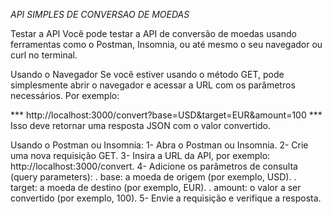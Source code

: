 *API SIMPLES DE CONVERSAO DE MOEDAS*

Testar a API
Você pode testar a API de conversão de moedas usando ferramentas como o Postman, Insomnia, ou até mesmo o seu navegador ou curl no terminal.

Usando o Navegador
Se você estiver usando o método GET, pode simplesmente abrir o navegador e acessar a URL com os parâmetros necessários. Por exemplo:

*** http://localhost:3000/convert?base=USD&target=EUR&amount=100 ***
Isso deve retornar uma resposta JSON com o valor convertido.

Usando o Postman ou Insomnia:
1- Abra o Postman ou Insomnia.
2- Crie uma nova requisição GET.
3- Insira a URL da API, por exemplo: http://localhost:3000/convert.
4- Adicione os parâmetros de consulta (query parameters):
. base: a moeda de origem (por exemplo, USD).
. target: a moeda de destino (por exemplo, EUR).
. amount: o valor a ser convertido (por exemplo, 100).
5- Envie a requisição e verifique a resposta.
